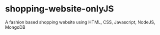 # shopping-website-onlyJS
A fashion based shopping website using HTML, CSS, Javascript, NodeJS, MongoDB
